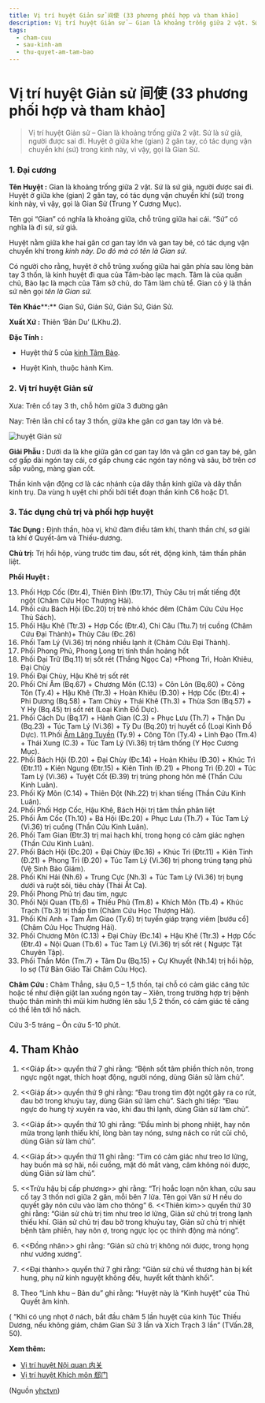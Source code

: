 ```yaml
---
title: Vị trí huyệt Giản sử 间使 (33 phương phối hợp và tham khảo]
description: Vị trí huyệt Giản sử – Gian là khoảng trống giữa 2 vật. Sứ là sứ giả, người được sai đi. Huyệt ở giữa khe (gian) 2 gân tay, có tác dụng vận chuyển khí (sứ) trong kinh này, vì vậy, gọi là Gian Sử
tags:
  - cham-cuu
  - sau-kinh-am
  - thu-quyet-am-tam-bao
---
```


# Vị trí huyệt Giản sử 间使 (33 phương phối hợp và tham khảo] 

> Vị trí huyệt Giản sử – Gian là khoảng trống giữa 2 vật. Sứ là sứ giả, người được sai đi. Huyệt ở giữa khe (gian) 2 gân tay, có tác dụng vận chuyển khí (sứ) trong kinh này, vì vậy, gọi là Gian Sử.

### 1. Đại cương

**Tên Huyệt :** Gian là khoảng trống giữa 2 vật. Sứ là sứ giả, người được sai đi. Huyệt ở giữa khe (gian) 2 gân tay, có tác dụng vận chuyển khí (sứ) trong kinh này, vì vậy, gọi là Gian Sử (Trung Y Cương Mục).

Tên gọi “Gian” có nghĩa là khoảng giữa, chỗ trũng giữa hai cái. “Sứ” có nghĩa là đi sứ, sứ giả.

Huyệt nằm giữa khe hai gân cơ gan tay lớn và gan tay bé, có tác dụng vận chuyển khí trong *kinh này. Do đó mà có tên là Gian sứ.* 

Có người cho rằng, huyệt ở chỗ trũng xuống giữa hai gân phía sau lòng bàn tay 3 thốn, là kinh huyệt đi qua của Tâm-bào lạc mạch. Tâm là của quân chủ, Bào lạc là mạch của Tâm sở chủ, do Tâm làm chủ tể. Gian có ý là thần sứ nên gọi *tên là Gian sứ.*

**Tên** **Khác****:** Gian Sứ, Giản Sử, Giản Sứ, Gián Sử.

**Xuất Xứ :** Thiên ‘Bản Du’ (LKhu.2).

**Đặc Tính :**

+ Huyệt thứ 5 của [kinh Tâm Bào](/yhctvn/kinh-thu-quyet-am-tam-bao/).

+ Huyệt Kinh, thuộc hành Kim.

### 2. Vị trí huyệt Giản sử

Xưa: Trên cổ tay 3 th, chỗ hõm giữa 3 đường gân

Nay: Trên lằn chỉ cổ tay 3 thốn, giữa khe gân cơ gan tay lớn và bé.

![huyệt Giản sử](/imgs/yhctvn/huyet-gian-su.jpg)

**Giải Phẫu :** Dưới da là khe giữa gân cơ gan tay lớn và gân cơ gan tay bé, gân cơ gấp dài ngón tay cái, cơ gấp chung các ngón tay nông và sâu, bờ trên cơ sấp vuông, màng gian cốt.

Thần kinh vận động cơ là các nhánh của dây thần kinh giữa và dây thần kinh trụ. Da vùng h uyệt chi phối bởi tiết đoạn thần kinh C6 hoặc D1.

### 3. Tác dụng chủ trị và phối hợp huyệt

**Tác Dụng :** Định thần, hòa vị, khử đàm điều tâm khí, thanh thần chí, sơ giải tà khí ở Quyết-âm và Thiếu-dương.

**Chủ trị:** Trị hồi hộp, vùng trước tim đau, sốt rét, động kinh, tâm thần phân liệt.

**Phối Huyệt :**

13. Phối Hợp Cốc (Đtr.4), Thiên Đỉnh (Đtr.17), Thủy Câu trị mất tiếng đột ngột (Châm Cứu Học Thượng Hải).
14. Phối cứu Bách Hội (Đc.20) trị trẻ nhỏ khóc đêm (Châm Cứu Cứu Học Thủ Sách).
15. Phối Hậu Khê (Ttr.3) + Hợp Cốc (Đtr.4), Chi Câu (Ttu.7) trị cuồng (Châm Cứu Đại Thành)+ Thủy Câu (Đc.26)
16. Phối Tam Lý (Vi.36) trị nóng nhiều lạnh ít (Châm Cứu Đại Thành).
17. Phối Phong Phủ, Phong Long trị tinh thần hoảng hốt
18. Phối Đại Trữ (Bq.11) trị sốt rét (Thắng Ngọc Ca) +Phong Trì, Hoàn Khiêu, Đại Chùy
19. Phối Đại Chùy, Hậu Khê trị sốt rét
20. Phối Chí Âm (Bq.67) + Chương Môn (C.13) + Côn Lôn (Bq.60) + Công Tôn (Ty.4) + Hậu Khê (Ttr.3) + Hoàn Khiêu (Đ.30) + Hợp Cốc (Đtr.4) + Phi Dương (Bq.58) + Tam Chùy + Thái Khê (Th.3) + Thừa Sơn (Bq.57) + Y Hy (Bq.45) trị sốt rét (Loại Kinh Đồ Dực).
21. Phối Cách Du (Bq.17) + Hành Gian (C.3) + Phục Lưu (Th.7) + Thận Du (Bq.23) + Túc Tam Lý (Vi.36) + Tỳ Du (Bq.20) trị huyết cổ (Loại Kinh Đồ Dực). 11.Phối [Âm Lăng Tuyền](/yhctvn/vi-tri-huyet-am-lang-tuyen-%e9%98%b4%e9%99%b5%e6%b3%89/) (Ty.9) + Công Tôn (Ty.4) + Linh Đạo (Tm.4) + Thái Xung (C.3) + Túc Tam Lý (Vi.36) trị tâm thống (Y Học Cương Mục).
22. Phối Bách Hội (Đ.20) + Đại Chùy (Đc.14) + Hoàn Khiêu (Đ.30) + Khúc Trì (Đtr.11) + Kiên Ngung (Đtr.15) + Kiên Tỉnh (Đ.21) + Phong Trì (Đ.20) + Túc Tam Lý (Vi.36) + Tuyệt Cốt (Đ.39) trị trúng phong hôn mê (Thần Cứu Kinh Luân).
23. Phối Kỳ Môn (C.14) + Thiên Đột (Nh.22) trị khan tiếng (Thần Cứu Kinh Luân).
24. Phối Phối Hợp Cốc, Hậu Khê, Bách Hội trị tâm thần phân liệt
25. Phối Âm Cốc (Th.10) + Bá Hội (Đc.20) + Phục Lưu (Th.7) + Túc Tam Lý (Vi.36) trị cuồng (Thần Cứu Kinh Luân).
26. Phối Tam Gian (Đtr.3) trị mai hạch khí, trong họng có cảm giác nghẹn (Thần Cứu Kinh Luân).
27. Phối Bách Hội (Đc.20) + Đại Chùy (Đc.16) + Khúc Trì (Đtr.11) + Kiên Tỉnh (Đ.21) + Phong Trì (Đ.20) + Túc Tam Lý (Vi.36) trị phong trúng tạng phủ (Vệ Sinh Bảo Giám).
28. Phối Khí Hải (Nh.6) + Trung Cực (Nh.3) + Túc Tam Lý (Vi.36) trị bụng dưới và ruột sôi, tiêu chảy (Thái Ất Ca).
29. Phối Phong Phủ trị đau tim, ngực
30. Phối Nội Quan (Tb.6) + Thiếu Phủ (Tm.8) + Khích Môn (Tb.4) + Khúc Trạch (Tb.3) trị thấp tim (Châm Cứu Học Thượng Hải).
31. Phối Khí Anh + Tam Âm Giao (Ty.6) trị tuyến giáp trạng viêm [bướu cổ] (Châm Cứu Học Thượng Hải).
32. Phối Chương Môn (C.13) + Đại Chùy (Đc.14) + Hậu Khê (Ttr.3) + Hợp Cốc (Đtr.4) + Nội Quan (Tb.6) + Túc Tam Lý (Vi.36) trị sốt rét ( Ngược Tật Chuyên Tập).
33. Phối Thần Môn (Tm.7) + Tâm Du (Bq.15) + Cự Khuyết (Nh.14) trị hồi hộp, lo sợ (Tứ Bản Giáo Tài Châm Cứu Học).

**Châm Cứu :** Châm Thẳng, sâu 0,5 – 1,5 thốn, tại chỗ có cảm giác căng tức hoặc tế như điện giật lan xuống ngón tay – Xiên, trong trường hợp trị bệnh thuộc thân mình thì mũi kim hướng lên sâu 1,5 2 thốn, có cảm giác tê căng có thể lên tới hố nách.

Cứu 3-5 tráng – Ôn cứu 5-10 phút.

## 4. **Tham Khảo**

1. <<Giáp ất>> quyển thứ 7 ghi rằng: “Bệnh sốt tâm phiền thích nôn, trong ngực ngột ngạt, thích hoạt động, người nóng, dùng Giản sử làm chủ”. 

2. <<Giáp ất>> quyển thứ 9 ghi rằng: “Đau trong tim đột ngột gây ra co rút, đau bờ trong khuỷu tay, dùng Giản sử làm chủ”. Sách ghi tiếp: “Đau ngực do hung tý xuyên ra vào, khi đau thì lạnh, dùng Giản sử làm chủ”.

3. <<Giáp ất>> quyển thứ 10 ghi rằng: “Đầu mình bị phong nhiệt, hay nôn mửa trong lạnh thiếu khí, lòng bàn tay nóng, sưng nách co rút củi chỏ, dùng Giản sử làm chủ”.

4. <<Giáp ất>> quyển thứ 11 ghi rằng: “Tim có cảm giác như treo lơ lửng, hay buồn mà sợ hãi, nổi cuồng, mặt đỏ mắt vàng, câm không nói được, dùng Giản sử làm chủ”.

5. <<Trửu hậu bị cấp phương>> ghi rằng: “Trị hoắc loạn nôn khan, cứu sau cổ tay 3 thốn nơi giữa 2 gân, mỗi bên 7 lửa. Tên gọi Văn sứ H nếu do quyết gây nôn cứu vào làm cho thông” 6. <<Thiên kim>> quyển thứ 30 ghi rằng: “Giản sử chủ trị tim như treo lơ lửng, Giản sử chủ trị trong lạnh thiếu khí. Giản sử chủ trị đau bờ trong khuỷu tay, Giản sử chủ trị nhiệt bệnh tâm phiền, hay nôn ợ, trong ngực lọc ọc thính động mà nóng”. 

7. <<Đồng nhân>> ghi rằng: “Giản sử chủ trị không nói được, trong họng như vướng xương”.

8. <<Đại thành>> quyển thứ 7 ghi rằng: “Giản sử chủ về thương hàn bị kết hung, phụ nữ kinh nguyệt không đều, huyết kết thành khối”. 

9. Theo “Linh khu – Bản du” ghi rằng: “Huyệt này là “Kinh huyệt” của Thủ Quyết âm kinh.

( “Khi có ung nhọt ở nách, bắt đầu châm 5 lần huyệt của kinh Túc Thiếu Dương, nếu không giảm, châm Gian Sử 3 lần và Xích Trạch 3 lần” (TVấn.28, 50).

**Xem thêm:**

* [Vị trí huyệt Nội quan 内关](/yhctvn/vi-tri-huyet-noi-quan-%e5%86%85%e5%85%b3/)
* [Vị trí huyệt Khích môn 郄门](/yhctvn/vi-tri-huyet-khich-mon-%e9%83%84%e9%97%a8/)

(Nguồn <a href="https://yhctvn.com/vi-tri-huyet-gian-su-间使/" target="_blank">yhctvn</a>)
